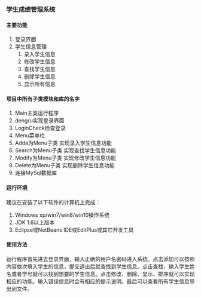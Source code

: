 ### 学生成绩管理系统
#### 主要功能
1. 登录界面
2. 学生信息管理
   1. 录入学生信息
   2. 修改学生信息
   3. 查找学生信息
   4. 删除学生信息
   5. 显示所有信息
#### 项目中所有子类模块和库的名字
1. Main主类运行程序
2. dengru实现登录界面
3. LoginCheck检查登录
4. Menu菜单栏
5. Adda为Menu子类 实现录入学生信息功能
6. Search为Menu子类 实现查找学生信息功能
7. Modify为Menu子类 实现修改学生信息功能
8. Delete为Menu子类 实现删除学生信息功能
9. 连接MySql数据库
#### 运行环境
建议在安装了以下软件的计算机上完成：
1. Windows xp/win7/win8/win10操作系统
2. JDK 1.6以上版本
3. Eclipse或NetBeans IDE或EditPlus或其它开发工具
#### 使用方法
运行程序首先进去登录界面，输入正确的用户名密码进入系统。点击添加可以按照内容依次填入学生的信息，提交退出后就查找到学生信息。点击查找，输入学生姓名或者学号就可以找到想要的学生信息。点击修改、删除、显示、排序就可以实现相应的功能。输入错误信息时会有相应的提示说明。最后可以查看所有学生信息导出到文件。
